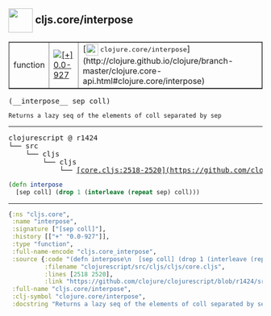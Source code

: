 ## <img width="48px" valign="middle" src="http://i.imgur.com/Hi20huC.png"> cljs.core/interpose

 <table border="1">
<tr>
<td>function</td>
<td><a href="https://github.com/cljsinfo/api-refs/tree/0.0-927"><img valign="middle" alt="[+] 0.0-927" src="https://img.shields.io/badge/+-0.0--927-lightgrey.svg"></a> </td>
<td>
[<img height="24px" valign="middle" src="http://i.imgur.com/1GjPKvB.png"> <samp>clojure.core/interpose</samp>](http://clojure.github.io/clojure/branch-master/clojure.core-api.html#clojure.core/interpose)
</td>
</tr>
</table>

 <samp>
(__interpose__ sep coll)<br>
</samp>

```
Returns a lazy seq of the elements of coll separated by sep
```

---

 <pre>
clojurescript @ r1424
└── src
    └── cljs
        └── cljs
            └── <ins>[core.cljs:2518-2520](https://github.com/clojure/clojurescript/blob/r1424/src/cljs/cljs/core.cljs#L2518-L2520)</ins>
</pre>

```clj
(defn interpose
  [sep coll] (drop 1 (interleave (repeat sep) coll)))
```


---

```clj
{:ns "cljs.core",
 :name "interpose",
 :signature ["[sep coll]"],
 :history [["+" "0.0-927"]],
 :type "function",
 :full-name-encode "cljs.core_interpose",
 :source {:code "(defn interpose\n  [sep coll] (drop 1 (interleave (repeat sep) coll)))",
          :filename "clojurescript/src/cljs/cljs/core.cljs",
          :lines [2518 2520],
          :link "https://github.com/clojure/clojurescript/blob/r1424/src/cljs/cljs/core.cljs#L2518-L2520"},
 :full-name "cljs.core/interpose",
 :clj-symbol "clojure.core/interpose",
 :docstring "Returns a lazy seq of the elements of coll separated by sep"}

```
